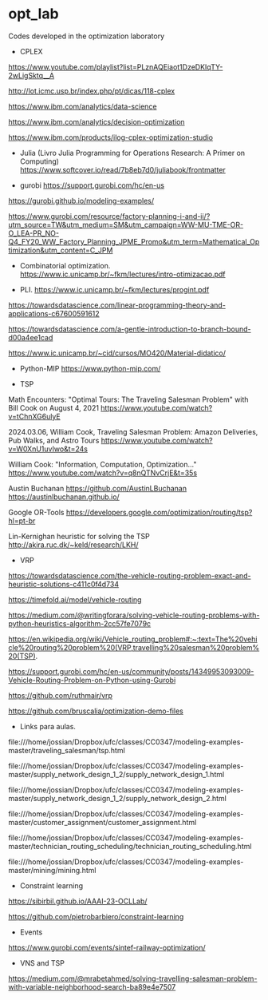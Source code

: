 # opt_lab
Codes developed in the optimization laboratory

* CPLEX

https://www.youtube.com/playlist?list=PLznAQEiaot1DzeDKIqTY-2wLigSktq__A

http://lot.icmc.usp.br/index.php/pt/dicas/118-cplex

https://www.ibm.com/analytics/data-science

https://www.ibm.com/analytics/decision-optimization

https://www.ibm.com/products/ilog-cplex-optimization-studio

* Julia (Livro Julia Programming for Operations Research: A Primer on Computing)
https://www.softcover.io/read/7b8eb7d0/juliabook/frontmatter

* gurobi
https://support.gurobi.com/hc/en-us

https://gurobi.github.io/modeling-examples/

https://www.gurobi.com/resource/factory-planning-i-and-ii/?utm_source=TW&utm_medium=SM&utm_campaign=WW-MU-TME-OR-O_LEA-PR_NO-Q4_FY20_WW_Factory_Planning_JPME_Promo&utm_term=Mathematical_Optimization&utm_content=C_JPM

* Combinatorial optimization. 
https://www.ic.unicamp.br/~fkm/lectures/intro-otimizacao.pdf

* PLI.
https://www.ic.unicamp.br/~fkm/lectures/progint.pdf

https://towardsdatascience.com/linear-programming-theory-and-applications-c67600591612

https://towardsdatascience.com/a-gentle-introduction-to-branch-bound-d00a4ee1cad

https://www.ic.unicamp.br/~cid/cursos/MO420/Material-didatico/

* Python-MIP
https://www.python-mip.com/

* TSP

Math Encounters: "Optimal Tours: The Traveling Salesman Problem" with Bill Cook on August 4, 2021
https://www.youtube.com/watch?v=tChnXG6ulyE

2024.03.06, William Cook, Traveling Salesman Problem: Amazon Deliveries, Pub Walks, and Astro Tours
https://www.youtube.com/watch?v=W0XnU1uvIwo&t=24s

William Cook: "Information, Computation, Optimization..."
https://www.youtube.com/watch?v=q8nQTNvCrjE&t=35s

Austin Buchanan
https://github.com/AustinLBuchanan
https://austinlbuchanan.github.io/

Google OR-Tools
https://developers.google.com/optimization/routing/tsp?hl=pt-br

Lin-Kernighan heuristic for solving the TSP
http://akira.ruc.dk/~keld/research/LKH/

* VRP

https://towardsdatascience.com/the-vehicle-routing-problem-exact-and-heuristic-solutions-c411c0f4d734

https://timefold.ai/model/vehicle-routing

https://medium.com/@writingforara/solving-vehicle-routing-problems-with-python-heuristics-algorithm-2cc57fe7079c

https://en.wikipedia.org/wiki/Vehicle_routing_problem#:~:text=The%20vehicle%20routing%20problem%20(VRP,travelling%20salesman%20problem%20(TSP).

https://support.gurobi.com/hc/en-us/community/posts/14349953093009-Vehicle-Routing-Problem-on-Python-using-Gurobi

https://github.com/ruthmair/vrp

https://github.com/bruscalia/optimization-demo-files

* Links para aulas.

file:///home/jossian/Dropbox/ufc/classes/CC0347/modeling-examples-master/traveling_salesman/tsp.html

file:///home/jossian/Dropbox/ufc/classes/CC0347/modeling-examples-master/supply_network_design_1_2/supply_network_design_1.html

file:///home/jossian/Dropbox/ufc/classes/CC0347/modeling-examples-master/supply_network_design_1_2/supply_network_design_2.html

file:///home/jossian/Dropbox/ufc/classes/CC0347/modeling-examples-master/customer_assignment/customer_assignment.html

file:///home/jossian/Dropbox/ufc/classes/CC0347/modeling-examples-master/technician_routing_scheduling/technician_routing_scheduling.html

file:///home/jossian/Dropbox/ufc/classes/CC0347/modeling-examples-master/mining/mining.html

* Constraint learning

https://sibirbil.github.io/AAAI-23-OCLLab/

https://github.com/pietrobarbiero/constraint-learning

* Events

https://www.gurobi.com/events/sintef-railway-optimization/


* VNS and TSP

https://medium.com/@mrabetahmed/solving-travelling-salesman-problem-with-variable-neighborhood-search-ba89e4e7507
